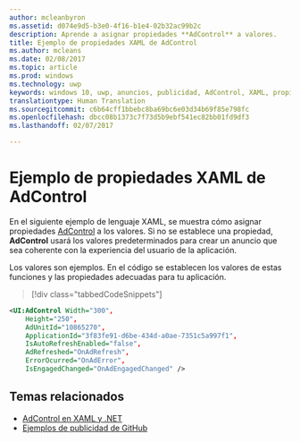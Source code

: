 ```yaml
---
author: mcleanbyron
ms.assetid: d074e9d5-b3e0-4f16-b1e4-02b32ac99b2c
description: Aprende a asignar propiedades **AdControl** a valores.
title: Ejemplo de propiedades XAML de AdControl
ms.author: mcleans
ms.date: 02/08/2017
ms.topic: article
ms.prod: windows
ms.technology: uwp
keywords: windows 10, uwp, anuncios, publicidad, AdControl, XAML, propiedades
translationtype: Human Translation
ms.sourcegitcommit: c6b64cff1bbebc8ba69bc6e03d34b69f85e798fc
ms.openlocfilehash: dbcc08b1373c7f73d5b9ebf541ec82bb01fd9df3
ms.lasthandoff: 02/07/2017

---
```


# <a name="adcontrol-xaml-properties-example"></a>Ejemplo de propiedades XAML de AdControl

En el siguiente ejemplo de lenguaje XAML, se muestra cómo asignar propiedades [AdControl](https://msdn.microsoft.com/library/windows/apps/microsoft.advertising.winrt.ui.adcontrol.aspx) a los valores. Si no se establece una propiedad, **AdControl** usará los valores predeterminados para crear un anuncio que sea coherente con la experiencia del usuario de la aplicación.

Los valores son ejemplos. En el código se establecen los valores de estas funciones y las propiedades adecuadas para tu aplicación.

> [!div class="tabbedCodeSnippets"]
``` xml
<UI:AdControl Width="300",
    Height="250",
    AdUnitId="10865270",
    ApplicationId="3f83fe91-d6be-434d-a0ae-7351c5a997f1",
    IsAutoRefreshEnabled="false",
    AdRefreshed="OnAdRefresh",
    ErrorOcurred="OnAdError",
    IsEngagedChanged="OnAdEngagedChanged" />
```

## <a name="related-topics"></a>Temas relacionados

* [AdControl en XAML y .NET](adcontrol-in-xaml-and--net.md)
* [Ejemplos de publicidad de GitHub](http://aka.ms/githubads)

 

